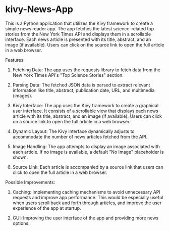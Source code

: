 # kivy-News-App
 
This is a Python application that utilizes the Kivy framework to create a simple news reader app. The app fetches the latest science-related top stories from the New York Times API and displays them in a scrollable interface. Each news article is presented with its title, abstract, and an image (if available). Users can click on the source link to open the full article in a web browser.

Features:

1. Fetching Data: The app uses the requests library to fetch data from the New York Times API's "Top Science Stories" section.

2. Parsing Data: The fetched JSON data is parsed to extract relevant information like title, abstract, publication date, URL, and multimedia            (images).

3. Kivy Interface: The app uses the Kivy framework to create a graphical user interface. It consists of a scrollable view that displays each news article with its title, abstract, and an image (if available). Users can click on a source link to open the full article in a web browser.

4. Dynamic Layout: The Kivy interface dynamically adjusts to accommodate the number of news articles fetched from the API.

5. Image Handling: The app attempts to display an image associated with each article. If no image is available, a default "No Image" placeholder is shown.

6. Source Link: Each article is accompanied by a source link that users can click to open the full article in a web browser.


Possible Improvements:

1. Caching: Implementing caching mechanisms to avoid unnecessary API requests and improve app performance. This would be especially useful when users scroll back and forth through articles, and improve the user experience of the app at startup.

2. GUI: Improving the user interface of the app and providing more news options.
